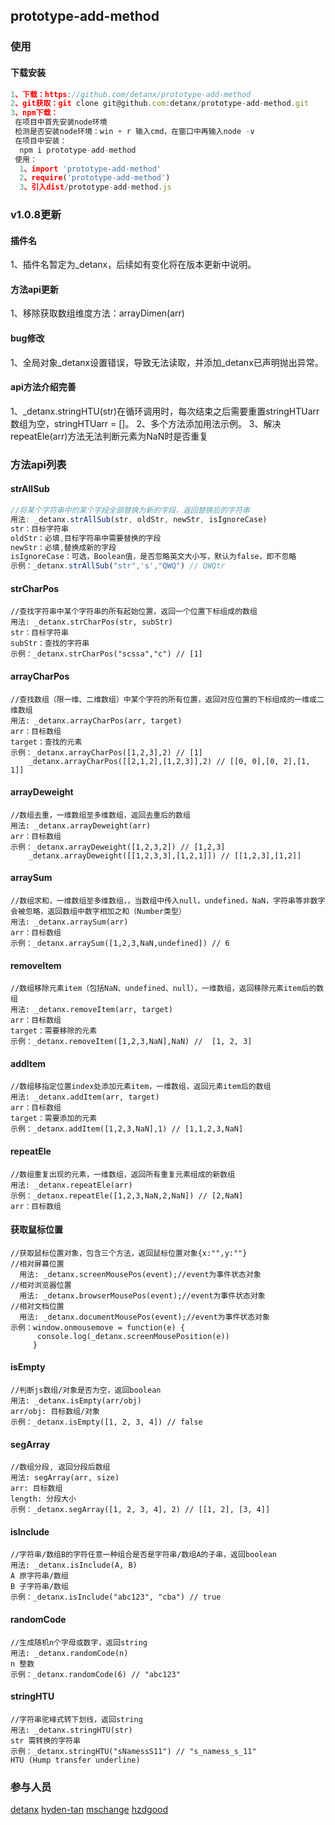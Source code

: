 ## prototype-add-method
### 使用
####  下载安装
```javascript
1、下载：https://github.com/detanx/prototype-add-method
2、git获取：git clone git@github.com:detanx/prototype-add-method.git
3、npm下载：
 在项目中首先安装node环境
 检测是否安装node环境：win + r 输入cmd，在窗口中再输入node -v
 在项目中安装：
  npm i prototype-add-method
 使用：
  1、import 'prototype-add-method'
  2、require('prototype-add-method')
  3、引入dist/prototype-add-method.js
```
### v1.0.8更新
#### 插件名
1、插件名暂定为_detanx，后续如有变化将在版本更新中说明。
#### 方法api更新
1、移除获取数组维度方法：arrayDimen(arr)
#### bug修改
1、全局对象_detanx设置错误，导致无法读取，并添加_detanx已声明抛出异常。
#### api方法介绍完善
1、_detanx.stringHTU(str)在循环调用时，每次结束之后需要重置stringHTUarr数组为空，stringHTUarr = []。
2、多个方法添加用法示例。
3、解决repeatEle(arr)方法无法判断元素为NaN时是否重复

### 方法api列表
#### strAllSub
```javascript
//将某个字符串中的某个字段全部替换为新的字段，返回替换后的字符串
用法: _detanx.strAllSub(str, oldStr, newStr, isIgnoreCase)
str：目标字符串
oldStr：必填,目标字符串中需要替换的字段
newStr：必填,替换成新的字段
isIgnoreCase：可选，Boolean值，是否忽略英文大小写，默认为false，即不忽略
示例：_detanx.strAllSub("str",'s',"QWQ") // QWQtr
```
#### strCharPos
```
//查找字符串中某个字符串的所有起始位置，返回一个位置下标组成的数组
用法: _detanx.strCharPos(str, subStr)
str：目标字符串
subStr：查找的字符串
示例：_detanx.strCharPos("scssa","c") // [1]
```
#### arrayCharPos
```
//查找数组（限一维、二维数组）中某个字符的所有位置，返回对应位置的下标组成的一维或二维数组
用法: _detanx.arrayCharPos(arr, target)
arr：目标数组
target：查找的元素
示例：_detanx.arrayCharPos([1,2,3],2) // [1]
    _detanx.arrayCharPos([[2,1,2],[1,2,3]],2) // [[0, 0],[0, 2],[1, 1]]
```
#### arrayDeweight
```
//数组去重，一维数组至多维数组，返回去重后的数组
用法: _detanx.arrayDeweight(arr)
arr：目标数组
示例：_detanx.arrayDeweight([1,2,3,2]) // [1,2,3]
    _detanx.arrayDeweight([[1,2,3,3],[1,2,1]]) // [[1,2,3],[1,2]]
```
#### arraySum
```
//数组求和，一维数组至多维数组，，当数组中传入null，undefined，NaN，字符串等非数字会被忽略，返回数组中数字相加之和（Number类型）
用法: _detanx.arraySum(arr)
arr：目标数组
示例：_detanx.arraySum([1,2,3,NaN,undefined]) // 6
```
#### removeItem
```
//数组移除元素item（包括NaN、undefined、null），一维数组，返回移除元素item后的数组
用法: _detanx.removeItem(arr, target)
arr：目标数组
target：需要移除的元素
示例：_detanx.removeItem([1,2,3,NaN],NaN) //  [1, 2, 3]
```
#### addItem
```
//数组移指定位置index处添加元素item，一维数组，返回元素item后的数组
用法: _detanx.addItem(arr, target)
arr：目标数组
target：需要添加的元素
示例：_detanx.addItem([1,2,3,NaN],1) // [1,1,2,3,NaN]
```
#### repeatEle
```
//数组重复出现的元素，一维数组，返回所有重复元素组成的新数组
用法: _detanx.repeatEle(arr)
示例：_detanx.repeatEle([1,2,3,NaN,2,NaN]) // [2,NaN]
arr：目标数组
```
#### 获取鼠标位置
```
//获取鼠标位置对象，包含三个方法，返回鼠标位置对象{x:"",y:""}
//相对屏幕位置
  用法: _detanx.screenMousePos(event);//event为事件状态对象
//相对浏览器位置
  用法: _detanx.browserMousePos(event);//event为事件状态对象
//相对文档位置
  用法: _detanx.documentMousePos(event);//event为事件状态对象
示例：window.onmousemove = function(e) {
      console.log(_detanx.screenMousePosition(e))
     }
```
#### isEmpty
```
//判断js数组/对象是否为空，返回boolean
用法: _detanx.isEmpty(arr/obj)
arr/obj: 目标数组/对象
示例：_detanx.isEmpty([1, 2, 3, 4]) // false
```
#### segArray
```
//数组分段, 返回分段后数组
用法: segArray(arr, size)
arr: 目标数组
length: 分段大小
示例：_detanx.segArray([1, 2, 3, 4], 2) // [[1, 2], [3, 4]]
```
#### isInclude
```
//字符串/数组B的字符任意一种组合是否是字符串/数组A的子串，返回boolean
用法: _detanx.isInclude(A, B)
A 原字符串/数组
B 子字符串/数组
示例：_detanx.isInclude("abc123", "cba") // true
```
#### randomCode
```
//生成随机n个字母或数字，返回string
用法: _detanx.randomCode(n)
n 整数
示例：_detanx.randomCode(6) // "abc123"
```
#### stringHTU
```
//字符串驼峰式转下划线，返回string
用法: _detanx.stringHTU(str) 
str 需转换的字符串
示例：_detanx.stringHTU("sNamessS11") // "s_namess_s_11"
HTU (Hump transfer underline)
```
### 参与人员
[detanx](https://github.com/detanx)
[hyden-tan](https://github.com/hyden-tan)
[mschange](https://github.com/mschange)
[hzdgood](https://github.com/hzdgood)
